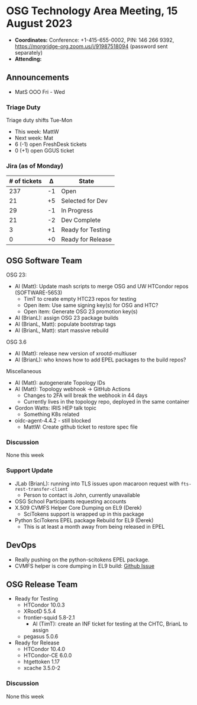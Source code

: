 # OSG Technology Area Meeting, 15 August 2023

-   **Coordinates:** Conference: +1-415-655-0002, PIN: 146 266 9392,
    <https://morgridge-org.zoom.us/j/91987518094> (password sent separately)
-   **Attending:** 

## Announcements

-   MatS OOO Fri - Wed

### Triage Duty

Triage duty shifts Tue-Mon

-   This week: MattW
-   Next week: Mat
-   6 (-1) open FreshDesk tickets
-   0 (+1) open GGUS ticket

### Jira (as of Monday)

| # of tickets | &Delta; | State             |
|--------------|---------|-------------------|
| 237          | -1      | Open              |
| 21           | +5      | Selected for Dev  |
| 29           | -1      | In Progress       |
| 21           | -2      | Dev Complete      |
| 3            | +1      | Ready for Testing |
| 0            | +0      | Ready for Release |

## OSG Software Team

OSG 23:

-   AI (Matt): Update mash scripts to merge OSG and UW HTCondor repos (SOFTWARE-5653)
    - TimT to create empty HTC23 repos for testing
    - Open item: Use same signing key(s) for OSG and HTC?
    - Open item: Generate OSG 23 promotion key(s)
-   AI (BrianL): assign OSG 23 package builds
-   AI (BrianL, Matt): populate bootstrap tags
-   AI (BrianL, Matt): start massive rebuild

OSG 3.6

-   AI (Matt): release new version of xrootd-multiuser
-   AI (BrianL): who knows how to add EPEL packages to the build repos?

Miscellaneous

-   AI (Matt): autogenerate Topology IDs
-   AI (Matt): Topology webhook -> GitHub Actions
    - Changes to 2FA will break the webhook in 44 days
    - Currently lives in the topology repo, deployed in the same container
-   Gordon Watts: IRIS HEP talk topic
    - Something K8s related
- oidc-agent-4.4.2 - still blocked
    - MattW: Create github ticket to restore spec file

### Discussion

None this week

### Support Update

-   JLab (BrianL): running into TLS issues upon macaroon request with `fts-rest-transfer-client`
    - Person to contact is John, currently unavailable
-   OSG School Participants requesting accounts
-   X.509 CVMFS Helper Core Dumping on EL9 (Derek)
    - SciTokens support is wrapped up in this package
-   Python SciTokens EPEL package Rebuild for EL9 (Derek)
    - This is at least a month away from being released in EPEL

## DevOps

-  Really pushing on the python-scitokens EPEL package.
-  CVMFS helper is core dumping in EL9 build: [Github Issue](https://github.com/cvmfs-contrib/cvmfs-x509-helper/issues/38)

## OSG Release Team

-   Ready for Testing
    -   HTCondor 10.0.3
    -   XRootD 5.5.4
    -   frontier-squid 5.8-2.1
        -   AI (TimT): create an INF ticket for testing at the CHTC, BrianL to assign
    -   pegasus 5.0.6
-   Ready for Release
    -   HTCondor 10.4.0
    -   HTCondor-CE 6.0.0
    -   htgettoken 1.17
    -   xcache 3.5.0-2

### Discussion

None this week

